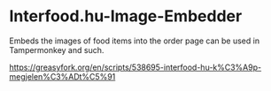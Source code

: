 # Interfood.hu-Image-Embedder
Embeds the images of food items into the order page can be used in Tampermonkey and such.

https://greasyfork.org/en/scripts/538695-interfood-hu-k%C3%A9p-megjelen%C3%ADt%C5%91